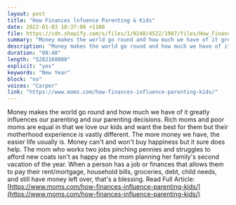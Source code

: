 ```yaml
---
layout: post
title: "How Finances lnfuence Parenting & Kids"
date: 2022-01-03 10:37:00 +1100
file: https://cdn.shopify.com/s/files/1/0248/4522/1987/files/How_Finances_lnfuence_Parenting_and_Kids.mp3?v=1641261712
summary: "Money makes the world go round and how much we have of it greatly influences our parenting and our parenting decisions. Rich moms and poor moms are equal in that we love our kids and want the best for them but their motherhood experience is vastly different. The more money we have, the easier life usually is. Money can't and won't buy happiness but it sure does help. The mom who works two jobs pinching pennies and struggles to afford new coats isn't as happy as the mom planning her family's second vacation of the year. When a person has a job or finances that allows them to pay their rent/mortgage, household bills, groceries, debt, child needs, and still have money left over, that's a blessing."
description: "Money makes the world go round and how much we have of it greatly influences our parenting and our parenting decisions. Rich moms and poor moms are equal in that we love our kids and want the best for them but their motherhood experience is vastly different. The more money we have, the easier life usually is. Money can't and won't buy happiness but it sure does help. The mom who works two jobs pinching pennies and struggles to afford new coats isn't as happy as the mom planning her family's second vacation of the year. When a person has a job or finances that allows them to pay their rent/mortgage, household bills, groceries, debt, child needs, and still have money left over, that's a blessing. Read Full Article:<a href='https://www.moms.com/how-finances-influence-parenting-kids/'>https://www.moms.com/how-finances-influence-parenting-kids/</a>"
duration: "08:48" 
length: "5282160000"
explicit: "yes" 
keywords: "New Year"
block: "no" 
voices: "Carper"
link: "https://www.moms.com/how-finances-influence-parenting-kids/"
---
```


Money makes the world go round and how much we have of it greatly influences our parenting and our parenting decisions. Rich moms and poor moms are equal in that we love our kids and want the best for them but their motherhood experience is vastly different. The more money we have, the easier life usually is. Money can't and won't buy happiness but it sure does help. The mom who works two jobs pinching pennies and struggles to afford new coats isn't as happy as the mom planning her family's second vacation of the year. When a person has a job or finances that allows them to pay their rent/mortgage, household bills, groceries, debt, child needs, and still have money left over, that's a blessing.  Read Full Article: [https://www.moms.com/how-finances-influence-parenting-kids/](https://www.moms.com/how-finances-influence-parenting-kids/)

